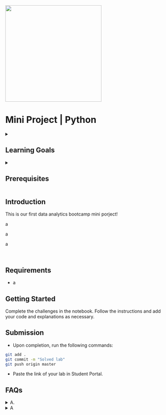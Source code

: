 <img src="https://github.com/user-attachments/assets/3c893b81-9121-49f8-a69c-2710a5cebe73" width="300" height="300" />

# Mini Project | Python

<details>
  <summary>
   <h2>Learning Goals</h2>
  </summary>

  A 

  A
  
  <br>
  <hr> 

</details>

<details>
  <summary>
   <h2>Prerequisites</h2>
  </summary>
Before this starting this project, you should have learnt about:

- Basic Python syntax
- Variables
- Data types, operators and structures

  <br>
  <hr> 

</details>

## Introduction

This is our first data analytics bootcamp mini porject!

a

a

a 

<br>




## Requirements

- a


## Getting Started

Complete the challenges in the notebook. Follow the instructions and add your code and explanations as necessary.

## Submission

- Upon completion, run the following commands:

```bash
git add .
git commit -m "Solved lab"
git push origin master
```

- Paste the link of your lab in Student Portal.

## FAQs
<details>
  <summary>A.</summary>
  <br>

  A


  A


  A

  [Back to top](#faqs)

</details>


<details>
  <summary>A</summary>
  <br>

A

1. **A
2. **A

**Note**: A

  [Back to top](#faqs)

</details>
